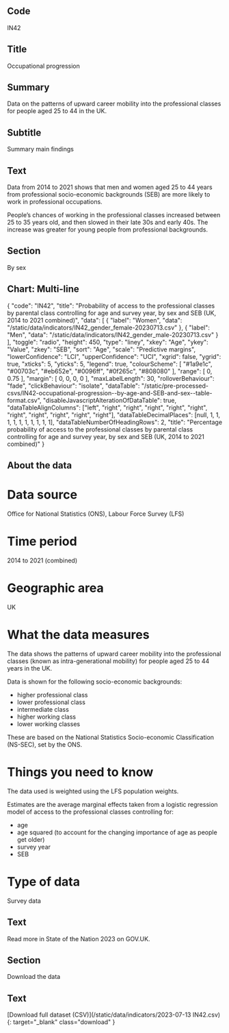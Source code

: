 ## Code
IN42

## Title
Occupational progression

## Summary
Data on the patterns of upward career mobility into the professional classes for people aged 25 to 44 in the UK.

## Subtitle
Summary main findings

## Text
Data from 2014 to 2021 shows that men and women aged 25 to 44 years from professional socio-economic backgrounds (SEB) are more likely to work in professional occupations.

People’s chances of working in the professional classes increased between 25 to 35 years old, and then slowed in their late 30s and early 40s. The increase was greater for young people from professional backgrounds.

## Section
By sex

## Chart: Multi-line
{
    "code": "IN42",
    "title": "Probability of access to the professional classes by parental class controlling for age and survey year, by sex and SEB (UK, 2014 to 2021 combined)",
    "data": [
        { "label": "Women", "data": "/static/data/indicators/IN42_gender_female-20230713.csv" },
        { "label": "Men", "data": "/static/data/indicators/IN42_gender_male-20230713.csv" }
    ],
    "toggle": "radio",
    "height": 450,
    "type": "liney",
    "xkey": "Age",
    "ykey": "Value",
    "zkey": "SEB",
    "sort": "Age",
    "scale": "Predictive margins",
    "lowerConfidence": "LCI",
    "upperConfidence": "UCI",
    "xgrid": false,
    "ygrid": true,
    "xticks": 5,
    "yticks": 5,
    "legend": true,
    "colourScheme": [ "#1a9e1c", "#00703c", "#eb652e", "#0096ff", "#0f265c", "#808080" ],
    "range": [ 0, 0.75 ],
    "margin": [ 0, 0, 0, 0 ],
    "maxLabelLength": 30,
    "rolloverBehaviour": "fade",
    "clickBehaviour": "isolate",
    "dataTable": "/static/pre-processed-csvs/IN42-occupational-progression--by-age-and-SEB-and-sex--table-format.csv",
    "disableJavascriptAlterationOfDataTable": true,
    "dataTableAlignColumns": ["left", "right", "right", "right", "right", "right", "right", "right", "right", "right", "right"],
    "dataTableDecimalPlaces": [null, 1, 1, 1, 1, 1, 1, 1, 1, 1, 1],
    "dataTableNumberOfHeadingRows": 2,
    "title": "Percentage probability of access to the professional classes by parental class controlling for age and survey year, by sex and SEB (UK, 2014 to 2021 combined)"
}

## About the data
# Data source
Office for National Statistics (ONS), Labour Force Survey (LFS)

# Time period
2014 to 2021 (combined)

# Geographic area
UK

# What the data measures
The data shows the patterns of upward career mobility into the professional classes (known as intra-generational mobility) for people aged 25 to 44 years in the UK.

Data is shown for the following socio-economic backgrounds:
<ul class="govuk-list">
<li>higher professional class</li>
<li>lower professional class</li>
<li>intermediate class</li>
<li>higher working class</li>
<li>lower working classes</li>
</ul>

These are based on the National Statistics Socio-economic Classification (NS-SEC), set by the ONS.

# Things you need to know
The data used is weighted using the LFS population weights.

Estimates are the average marginal effects taken from a logistic regression model of access to the professional classes controlling for:
<ul class="govuk-list">
<li>age</li>
<li>age squared (to account for the changing importance of age as people get older)</li>
<li>survey year</li>
<li>SEB</li>
</ul>

# Type of data
Survey data

## Text
Read more in State of the Nation 2023 on GOV.UK.

## Section
Download the data

## Text
[Download full dataset (CSV)](/static/data/indicators/2023-07-13 IN42.csv){: target="_blank" class="download" }
